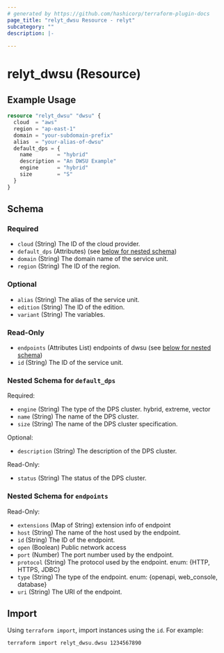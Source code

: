 ```yaml
---
# generated by https://github.com/hashicorp/terraform-plugin-docs
page_title: "relyt_dwsu Resource - relyt"
subcategory: ""
description: |-
  
---
```


# relyt_dwsu (Resource)



## Example Usage

```terraform
resource "relyt_dwsu" "dwsu" {
  cloud  = "aws"
  region = "ap-east-1"
  domain = "your-subdomain-prefix"
  alias  = "your-alias-of-dwsu"
  default_dps = {
    name        = "hybrid"
    description = "An DWSU Example"
    engine      = "hybrid"
    size        = "S"
  }
}
```

<!-- schema generated by tfplugindocs -->
## Schema

### Required

- `cloud` (String) The ID of the cloud provider.
- `default_dps` (Attributes) (see [below for nested schema](#nestedatt--default_dps))
- `domain` (String) The domain name of the service unit.
- `region` (String) The ID of the region.

### Optional

- `alias` (String) The alias of the service unit.
- `edition` (String) The ID of the edition.
- `variant` (String) The variables.

### Read-Only

- `endpoints` (Attributes List) endpoints of dwsu (see [below for nested schema](#nestedatt--endpoints))
- `id` (String) The ID of the service unit.

<a id="nestedatt--default_dps"></a>
### Nested Schema for `default_dps`

Required:

- `engine` (String) The type of the DPS cluster. hybrid, extreme, vector
- `name` (String) The name of the DPS cluster.
- `size` (String) The name of the DPS cluster specification.

Optional:

- `description` (String) The description of the DPS cluster.

Read-Only:

- `status` (String) The status of the DPS cluster.


<a id="nestedatt--endpoints"></a>
### Nested Schema for `endpoints`

Read-Only:

- `extensions` (Map of String) extension info of endpoint
- `host` (String) The name of the host used by the endpoint.
- `id` (String) The ID of the endpoint.
- `open` (Boolean) Public network access
- `port` (Number) The port number used by the endpoint.
- `protocol` (String) The protocol used by the endpoint. enum: {HTTP, HTTPS, JDBC}
- `type` (String) The type of the endpoint. enum: {openapi, web_console, database}
- `uri` (String) The URI of the endpoint.

## Import

Using `terraform import`, import instances using the `id`. For example:
```
terraform import relyt_dwsu.dwsu 1234567890
```
